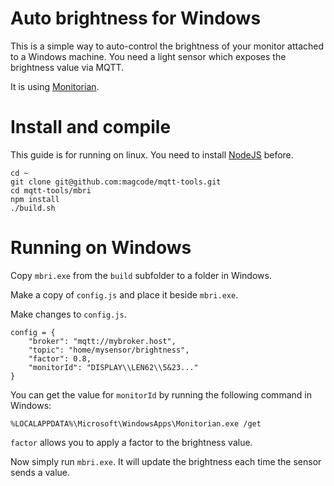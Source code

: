 # Auto brightness for Windows

This is a simple way to auto-control the brightness of your monitor attached to a Windows machine.
You need a light sensor which exposes the brightness value via MQTT.

It is using [Monitorian](https://github.com/emoacht/Monitorian).

# Install and compile
This guide is for running on linux.
You need to install [NodeJS](https://nodejs.org/en/download/package-manager) before.

```
cd ~
git clone git@github.com:magcode/mqtt-tools.git
cd mqtt-tools/mbri
npm install
./build.sh
```

# Running on Windows
Copy `mbri.exe` from the `build` subfolder to a folder in Windows.

Make a copy of `config.js` and place it beside `mbri.exe`.

Make changes to `config.js`.

```
config = {
	"broker": "mqtt://mybroker.host",
	"topic": "home/mysensor/brightness",
	"factor": 0.8,
	"monitorId": "DISPLAY\\LEN62\\5&23..."
}
```

You can get the value for `monitorId` by running the following command in Windows:

```
%LOCALAPPDATA%\Microsoft\WindowsApps\Monitorian.exe /get
```

`factor` allows you to apply a factor to the brightness value.

Now simply run `mbri.exe`. It will update the brightness each time the sensor sends a value.
